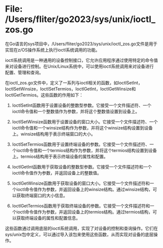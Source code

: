 # File: /Users/fliter/go2023/sys/unix/ioctl_zos.go

在Go语言的sys项目中，/Users/fliter/go2023/sys/unix/ioctl_zos.go文件是用于实现在z/OS操作系统上执行ioctl系统调用的功能。

ioctl系统调用是一种通用的设备控制接口，它允许应用程序通过使用特定的命令值来对设备进行控制。在Unix/Linux系统中，可以使用ioctl系统调用来对设备进行配置、管理和查询。

在ioctl_zos.go文件中，定义了一系列与ioctl相关的函数，如IoctlSetInt，IoctlSetWinsize，IoctlSetTermios，IoctlGetInt，IoctlGetWinsize和IoctlGetTermios。这些函数的作用如下：

1. IoctlSetInt函数用于设置设备的整数型参数。它接受一个文件描述符、一个ioctl命令值和一个整数值作为参数，并将这个整数值设置到设备上。

2. IoctlSetWinsize函数用于设置设备的窗口大小。它接受一个文件描述符、一个ioctl命令值和一个winsize结构作为参数，并将这个winsize结构设置到设备上。winsize结构用于表示终端窗口的大小。

3. IoctlSetTermios函数用于设置终端设备的参数。它接受一个文件描述符、一个ioctl命令值和一个termios结构作为参数，并将这个termios结构设置到设备上。termios结构用于表示终端设备的属性和配置。

4. IoctlGetInt函数用于获取设备的整数型参数。它接受一个文件描述符和一个ioctl命令值作为参数，并返回设备上的整数值。

5. IoctlGetWinsize函数用于获取设备的窗口大小。它接受一个文件描述符和一个ioctl命令值作为参数，并返回设备上的winsize结构。通过winsize结构，可以获取终端窗口的大小信息。

6. IoctlGetTermios函数用于获取终端设备的参数。它接受一个文件描述符和一个ioctl命令值作为参数，并返回设备上的termios结构。通过termios结构，可以获取终端设备的属性和配置信息。

这些函数通过调用底层的ioctl系统调用，实现了对设备的控制和查询操作。它们在sys/unix包中定义，可以通过导入该包来使用这些函数，从而实现对设备的底层操作。

